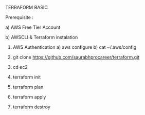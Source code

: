 TERRAFORM BASIC

Prerequisite : 

a) AWS Free Tier Account 

b) AWSCLI & Terraform instalation   


1. AWS Authentication
a) aws configure
b) cat ~/.aws/config

2. git clone https://github.com/saurabhprocareer/terraform.git

3. cd ec2
4. terraform init
5. terraform plan
6. terraform apply
7. terraform destroy

